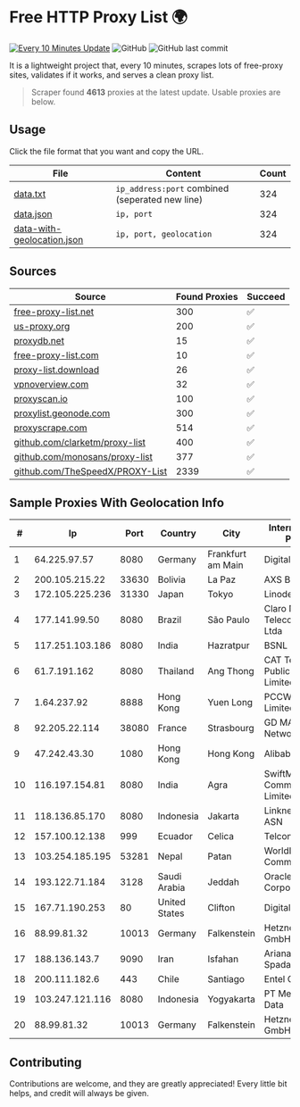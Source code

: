 
# Free HTTP Proxy List 🌍

[![Every 10 Minutes Update](https://github.com/mertguvencli/http-proxy-list/actions/workflows/main.yml/badge.svg?branch=main)](https://github.com/mertguvencli/http-proxy-list/actions/workflows/main.yml)
![GitHub](https://img.shields.io/github/license/mertguvencli/http-proxy-list)
![GitHub last commit](https://img.shields.io/github/last-commit/mertguvencli/http-proxy-list)

It is a lightweight project that, every 10 minutes, scrapes lots of free-proxy sites, validates if it works, and serves a clean proxy list.


> Scraper found **4613** proxies at the latest update. Usable proxies are below.

## Usage

Click the file format that you want and copy the URL.


|File|Content|Count|
|----|-------|-----|
|[data.txt](https://raw.githubusercontent.com/mertguvencli/http-proxy-list/main/proxy-list/data.txt)|`ip_address:port` combined (seperated new line)|324|
|[data.json](https://raw.githubusercontent.com/mertguvencli/http-proxy-list/main/proxy-list/data.json)|`ip, port`|324|
|[data-with-geolocation.json](https://raw.githubusercontent.com/mertguvencli/http-proxy-list/main/proxy-list/data-with-geolocation.json)|`ip, port, geolocation`|324|

## Sources

|Source|Found Proxies|Succeed|
|------|-------------|-------|
|[free-proxy-list.net](https://free-proxy-list.net)|300|✅|
|[us-proxy.org](https://www.us-proxy.org)|200|✅|
|[proxydb.net](http://proxydb.net)|15|✅|
|[free-proxy-list.com](https://free-proxy-list.com/?page=&port=&type%5B%5D=http&type%5B%5D=https&up_time=0&search=Search)|10|✅|
|[proxy-list.download](https://www.proxy-list.download/HTTP)|26|✅|
|[vpnoverview.com](https://vpnoverview.com/privacy/anonymous-browsing/free-proxy-servers)|32|✅|
|[proxyscan.io](https://www.proxyscan.io)|100|✅|
|[proxylist.geonode.com](https://proxylist.geonode.com/api/proxy-list?limit=300&page=1&sort_by=lastChecked&sort_type=desc&protocols=http,https)|300|✅|
|[proxyscrape.com](https://api.proxyscrape.com/v2/?request=displayproxies&protocol=http&timeout=10000&country=all&ssl=all&anonymity=all)|514|✅|
|[github.com/clarketm/proxy-list](https://raw.githubusercontent.com/clarketm/proxy-list/master/proxy-list-raw.txt)|400|✅|
|[github.com/monosans/proxy-list](https://raw.githubusercontent.com/monosans/proxy-list/main/proxies/http.txt)|377|✅|
|[github.com/TheSpeedX/PROXY-List](https://raw.githubusercontent.com/TheSpeedX/PROXY-List/master/http.txt)|2339|✅|


## Sample Proxies With Geolocation Info

|#|Ip|Port|Country|City|Internet Service Provider|
|-|--|----|-------|----|-------------------------|
|1|64.225.97.57|8080|Germany|Frankfurt am Main|DigitalOcean, LLC|
|2|200.105.215.22|33630|Bolivia|La Paz|AXS Bolivia S. A.|
|3|172.105.225.236|31330|Japan|Tokyo|Linode, LLC|
|4|177.141.99.50|8080|Brazil|São Paulo|Claro NXT Telecomunicacoes Ltda|
|5|117.251.103.186|8080|India|Hazratpur|BSNL Internet|
|6|61.7.191.162|8080|Thailand|Ang Thong|CAT Telecom Public Company Limited|
|7|1.64.237.92|8888|Hong Kong|Yuen Long|PCCW IMS Limited|
|8|92.205.22.114|38080|France|Strasbourg|GD MASS Network|
|9|47.242.43.30|1080|Hong Kong|Hong Kong|Alibaba.com LLC|
|10|116.197.154.81|8080|India|Agra|SwiftMail Communications Limited|
|11|118.136.85.170|8080|Indonesia|Jakarta|Linknet-Fastnet ASN|
|12|157.100.12.138|999|Ecuador|Celica|Telconet S.A|
|13|103.254.185.195|53281|Nepal|Patan|WorldLink Communications|
|14|193.122.71.184|3128|Saudi Arabia|Jeddah|Oracle Corporation|
|15|167.71.190.253|80|United States|Clifton|DigitalOcean, LLC|
|16|88.99.81.32|10013|Germany|Falkenstein|Hetzner Online GmbH|
|17|188.136.143.7|9090|Iran|Isfahan|Ariana Gostar Spadana|
|18|200.111.182.6|443|Chile|Santiago|Entel Chile S.A.|
|19|103.247.121.116|8080|Indonesia|Yogyakarta|PT Media Sarana Data|
|20|88.99.81.32|10013|Germany|Falkenstein|Hetzner Online GmbH|



## Contributing

Contributions are welcome, and they are greatly appreciated! Every
little bit helps, and credit will always be given.

